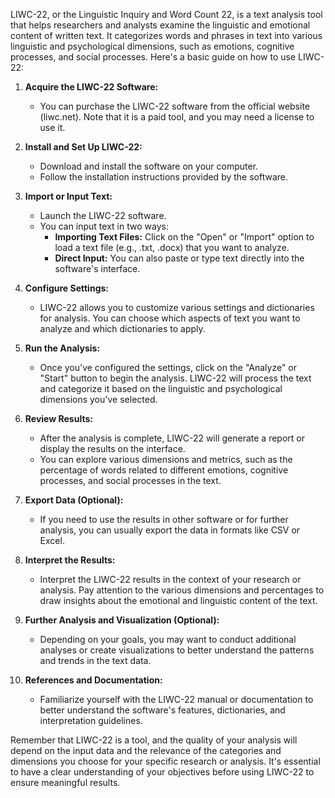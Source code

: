 LIWC-22, or the Linguistic Inquiry and Word Count 22, is a text analysis tool that helps researchers and analysts examine the linguistic and emotional content of written text. It categorizes words and phrases in text into various linguistic and psychological dimensions, such as emotions, cognitive processes, and social processes. Here's a basic guide on how to use LIWC-22:

1. **Acquire the LIWC-22 Software:**
   - You can purchase the LIWC-22 software from the official website (liwc.net). Note that it is a paid tool, and you may need a license to use it.

2. **Install and Set Up LIWC-22:**
   - Download and install the software on your computer.
   - Follow the installation instructions provided by the software.

3. **Import or Input Text:**
   - Launch the LIWC-22 software.
   - You can input text in two ways:
     - **Importing Text Files:** Click on the "Open" or "Import" option to load a text file (e.g., .txt, .docx) that you want to analyze.
     - **Direct Input:** You can also paste or type text directly into the software's interface.

4. **Configure Settings:**
   - LIWC-22 allows you to customize various settings and dictionaries for analysis. You can choose which aspects of text you want to analyze and which dictionaries to apply.

5. **Run the Analysis:**
   - Once you've configured the settings, click on the "Analyze" or "Start" button to begin the analysis. LIWC-22 will process the text and categorize it based on the linguistic and psychological dimensions you've selected.

6. **Review Results:**
   - After the analysis is complete, LIWC-22 will generate a report or display the results on the interface.
   - You can explore various dimensions and metrics, such as the percentage of words related to different emotions, cognitive processes, and social processes in the text.

7. **Export Data (Optional):**
   - If you need to use the results in other software or for further analysis, you can usually export the data in formats like CSV or Excel.

8. **Interpret the Results:**
   - Interpret the LIWC-22 results in the context of your research or analysis. Pay attention to the various dimensions and percentages to draw insights about the emotional and linguistic content of the text.

9. **Further Analysis and Visualization (Optional):**
   - Depending on your goals, you may want to conduct additional analyses or create visualizations to better understand the patterns and trends in the text data.

10. **References and Documentation:**
    - Familiarize yourself with the LIWC-22 manual or documentation to better understand the software's features, dictionaries, and interpretation guidelines.

Remember that LIWC-22 is a tool, and the quality of your analysis will depend on the input data and the relevance of the categories and dimensions you choose for your specific research or analysis. It's essential to have a clear understanding of your objectives before using LIWC-22 to ensure meaningful results.

